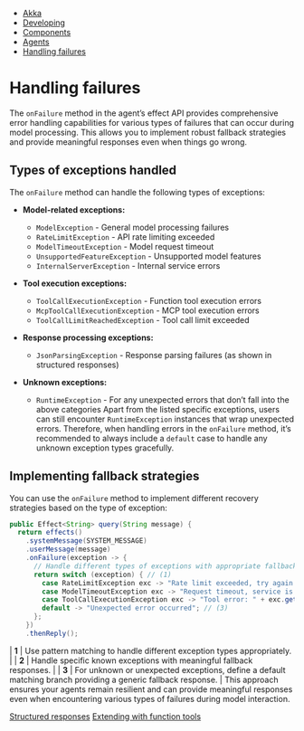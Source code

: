 <!-- <nav> -->
- [Akka](../../index.html)
- [Developing](../index.html)
- [Components](../components/index.html)
- [Agents](../agents.html)
- [Handling failures](failures.html)

<!-- </nav> -->

# Handling failures

The `onFailure` method in the agent’s effect API provides comprehensive error handling capabilities for various types of failures that can occur during model processing. This allows you to implement robust fallback strategies and provide meaningful responses even when things go wrong.

## <a href="about:blank#_types_of_exceptions_handled"></a> Types of exceptions handled

The `onFailure` method can handle the following types of exceptions:

- **Model-related exceptions:**

  - `ModelException` - General model processing failures
  - `RateLimitException` - API rate limiting exceeded
  - `ModelTimeoutException` - Model request timeout
  - `UnsupportedFeatureException` - Unsupported model features
  - `InternalServerException` - Internal service errors
- **Tool execution exceptions:**

  - `ToolCallExecutionException` - Function tool execution errors
  - `McpToolCallExecutionException` - MCP tool execution errors
  - `ToolCallLimitReachedException` - Tool call limit exceeded
- **Response processing exceptions:**

  - `JsonParsingException` - Response parsing failures (as shown in structured responses)
- **Unknown exceptions:**

  - `RuntimeException` - For any unexpected errors that don’t fall into the above categories
Apart from the listed specific exceptions, users can still encounter `RuntimeException` instances that wrap unexpected errors. Therefore, when handling errors in the `onFailure` method, it’s recommended to always include a `default` case to handle any unknown exception types gracefully.

## <a href="about:blank#_implementing_fallback_strategies"></a> Implementing fallback strategies

You can use the `onFailure` method to implement different recovery strategies based on the type of exception:

```java
public Effect<String> query(String message) {
  return effects()
    .systemMessage(SYSTEM_MESSAGE)
    .userMessage(message)
    .onFailure(exception -> {
      // Handle different types of exceptions with appropriate fallback responses
      return switch (exception) { // (1)
        case RateLimitException exc -> "Rate limit exceeded, try again later"; // (2)
        case ModelTimeoutException exc -> "Request timeout, service is delayed";
        case ToolCallExecutionException exc -> "Tool error: " + exc.getToolName();
        default -> "Unexpected error occurred"; // (3)
      };
    })
    .thenReply();
```

| **1** | Use pattern matching to handle different exception types appropriately. |
| **2** | Handle specific known exceptions with meaningful fallback responses. |
| **3** | For unknown or unexpected exceptions, define a default matching branch providing a generic fallback response. |
This approach ensures your agents remain resilient and can provide meaningful responses even when encountering various types of failures during model interaction.

<!-- <footer> -->
<!-- <nav> -->
[Structured responses](structured.html) [Extending with function tools](extending.html)
<!-- </nav> -->

<!-- </footer> -->

<!-- <aside> -->

<!-- </aside> -->